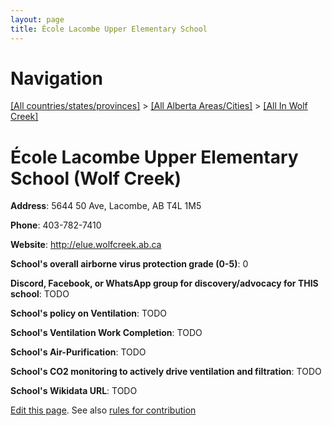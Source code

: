 ```yaml
---
layout: page
title: École Lacombe Upper Elementary School
---
```

# Navigation

[[All countries/states/provinces]](../../..) > [[All Alberta Areas/Cities]](../..) > [[All In Wolf Creek]](..)

# École Lacombe Upper Elementary School (Wolf Creek)

**Address**: 5644 50 Ave, Lacombe, AB T4L 1M5

**Phone**: 403-782-7410

**Website**: <http://elue.wolfcreek.ab.ca>

**School's overall airborne virus protection grade (0-5)**: 0

**Discord, Facebook, or WhatsApp group for discovery/advocacy for THIS school**: TODO

**School's policy on Ventilation**: TODO

**School's Ventilation Work Completion**: TODO

**School's Air-Purification**: TODO

**School's CO2 monitoring to actively drive ventilation and filtration**: TODO

**School's Wikidata URL**: TODO


[Edit this page](https://github.com/ventilate-schools/AB/edit/main/./Wolf_Creek/École_Lacombe_Upper_Elementary_School.md). See also [rules for contribution](../../../contribution-rules/)